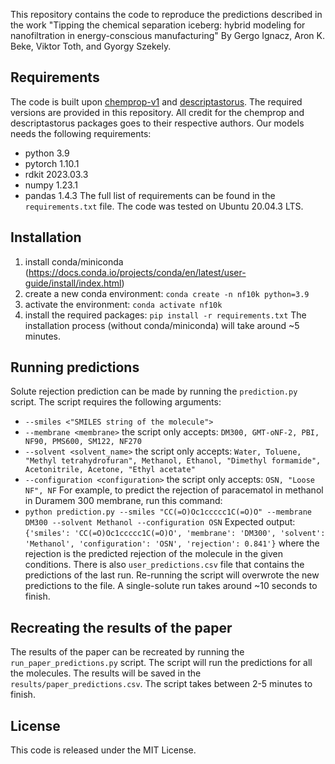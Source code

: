 This repository contains the code to reproduce the predictions described in the work "Tipping the chemical separation iceberg: hybrid modeling for nanofiltration in energy-conscious manufacturing" By Gergo Ignacz, Aron K. Beke, Viktor Toth, and Gyorgy Szekely. 

## Requirements
The code is built upon [chemprop-v1](https://github.com/chemprop/chemprop/blob/v1.7.1/README.md) and [descriptastorus](https://github.com/bp-kelley/descriptastorus). The required versions are provided in this repository. All credit for the chemprop and descriptastorus packages goes to their respective authors. Our models needs the following requirements:
- python 3.9
- pytorch 1.10.1
- rdkit 2023.03.3
- numpy 1.23.1
- pandas 1.4.3 
The full list of requirements can be found in the `requirements.txt` file. The code was tested on Ubuntu 20.04.3 LTS. 

## Installation
1) install conda/miniconda (https://docs.conda.io/projects/conda/en/latest/user-guide/install/index.html)
2) create a new conda environment: `conda create -n nf10k python=3.9`
3) activate the environment: `conda activate nf10k`
4) install the required packages: `pip install -r requirements.txt`
The installation process (without conda/miniconda) will take around ~5 minutes.

## Running predictions
Solute rejection prediction can be made by running the `prediction.py` script. The script requires the following arguments:
-    `--smiles <"SMILES string of the molecule">` 
-    `--membrane <membrane>` the script only accepts: `DM300, GMT-oNF-2, PBI, NF90, PMS600, SM122, NF270`
-    `--solvent <solvent_name>` the script only accepts: `Water, Toluene, "Methyl tetrahydrofuran", Methanol, Ethanol, "Dimethyl formamide", Acetonitrile, Acetone, "Ethyl acetate"`
-    `--configuration <configuration>` the script only accepts: `OSN, "Loose NF", NF`
For example, to predict the rejection of paracematol in methanol in Duramem 300 membrane, run this command: 
-   `python prediction.py --smiles "CC(=O)Oc1ccccc1C(=O)O" --membrane DM300 --solvent Methanol --configuration OSN`
Expected output: `{'smiles': 'CC(=O)Oc1ccccc1C(=O)O', 'membrane': 'DM300', 'solvent': 'Methanol', 'configuration': 'OSN', 'rejection': 0.841'}` where the rejection is the predicted rejection of the molecule in the given conditions. There is also `user_predictions.csv` file that contains the predictions of the last run. Re-running the script will overwrote the new predictions to the file. A single-solute run takes around ~10 seconds to finish.

## Recreating the results of the paper
The results of the paper can be recreated by running the `run_paper_predictions.py` script. The script will run the predictions for all the molecules. The results will be saved in the `results/paper_predictions.csv`. The script takes between 2-5 minutes to finish.

## License
This code is released under the MIT License.
